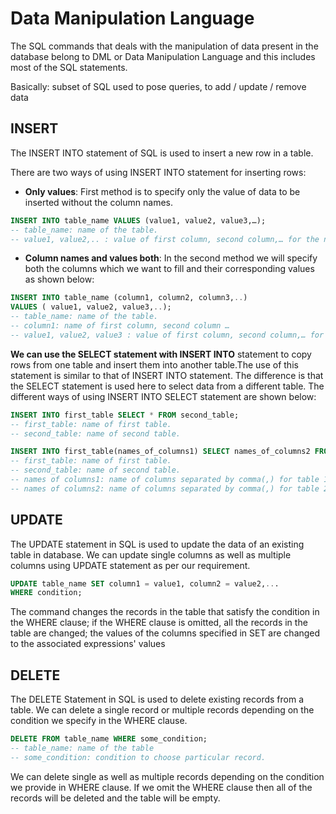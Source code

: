 # Data Manipulation Language
The SQL commands that deals with the manipulation of data present in the database belong to DML or Data Manipulation Language and this includes most of the SQL statements.

Basically: subset of SQL used to pose queries, to add / update / remove data

## INSERT
The INSERT INTO statement of SQL is used to insert a new row in a table. 

There are two ways of using INSERT INTO statement for inserting rows:
* **Only values**: First method is to specify only the value of data to be inserted without the column names.
```sql
INSERT INTO table_name VALUES (value1, value2, value3,…);
-- table_name: name of the table.
-- value1, value2,.. : value of first column, second column,… for the new record
```
* **Column names and values both**: In the second method we will specify both the columns which we want to fill and their corresponding values as shown below:
```sql
INSERT INTO table_name (column1, column2, column3,..) 
VALUES ( value1, value2, value3,..);
-- table_name: name of the table.
-- column1: name of first column, second column …
-- value1, value2, value3 : value of first column, second column,… for the new record
```

**We can use the SELECT statement with INSERT INTO** statement to copy rows from one table and insert them into another table.The use of this statement is similar to that of INSERT INTO statement. The difference is that the SELECT statement is used here to select data from a different table. The different ways of using INSERT INTO SELECT statement are shown below:

```sql
INSERT INTO first_table SELECT * FROM second_table;
-- first_table: name of first table.
-- second_table: name of second table.

INSERT INTO first_table(names_of_columns1) SELECT names_of_columns2 FROM second_table;
-- first_table: name of first table.
-- second_table: name of second table.
-- names of columns1: name of columns separated by comma(,) for table 1.
-- names of columns2: name of columns separated by comma(,) for table 2.
```

## UPDATE
The UPDATE statement in SQL is used to update the data of an existing table in database. We can update single columns as well as multiple columns using UPDATE statement as per our requirement.

```sql
UPDATE table_name SET column1 = value1, column2 = value2,... 
WHERE condition;
```

The command changes the records in the table that satisfy the condition in the WHERE clause; if the WHERE clause is omitted, all the records in the table are changed; the values of the columns specified in SET are changed to the associated expressions' values

## DELETE
The DELETE Statement in SQL is used to delete existing records from a table. We can delete a single record or multiple records depending on the condition we specify in the WHERE clause.

```sql
DELETE FROM table_name WHERE some_condition;
-- table_name: name of the table
-- some_condition: condition to choose particular record.
```

We can delete single as well as multiple records depending on the condition we provide in WHERE clause. If we omit the WHERE clause then all of the records will be deleted and the table will be empty.

